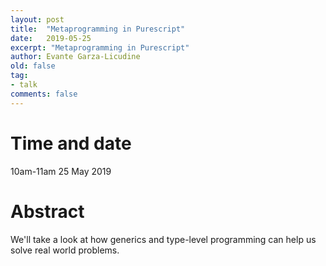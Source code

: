 ```yaml
---
layout: post
title:  "Metaprogramming in Purescript"
date:   2019-05-25
excerpt: "Metaprogramming in Purescript"
author: Evante Garza-Licudine
old: false
tag:
- talk
comments: false
---
```


# Time and date
10am-11am 25 May 2019

# Abstract

We'll take a look at how generics and type-level programming can help us solve real world problems.
